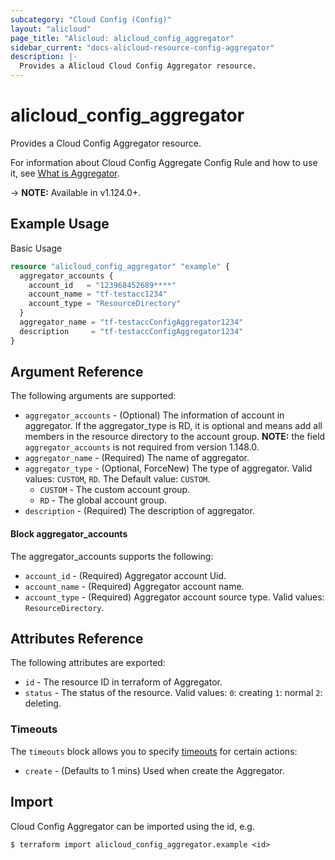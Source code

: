 ```yaml
---
subcategory: "Cloud Config (Config)"
layout: "alicloud"
page_title: "Alicloud: alicloud_config_aggregator"
sidebar_current: "docs-alicloud-resource-config-aggregator"
description: |-
  Provides a Alicloud Cloud Config Aggregator resource.
---
```


# alicloud\_config\_aggregator

Provides a Cloud Config Aggregator resource.

For information about Cloud Config Aggregate Config Rule and how to use it, see [What is Aggregator](https://www.alibabacloud.com/help/en/doc-detail/211197.html).

-> **NOTE:** Available in v1.124.0+.

## Example Usage

Basic Usage

```terraform
resource "alicloud_config_aggregator" "example" {
  aggregator_accounts {
    account_id   = "123968452689****"
    account_name = "tf-testacc1234"
    account_type = "ResourceDirectory"
  }
  aggregator_name = "tf-testaccConfigAggregator1234"
  description     = "tf-testaccConfigAggregator1234"
}

```

## Argument Reference

The following arguments are supported:

* `aggregator_accounts` - (Optional) The information of account in aggregator. If the aggregator_type is RD, it is optional and means add all members in the resource directory to the account group. **NOTE:** the field `aggregator_accounts` is not required from version 1.148.0.
* `aggregator_name` - (Required) The name of aggregator.
* `aggregator_type` - (Optional, ForceNew) The type of aggregator. Valid values: `CUSTOM`, `RD`. The Default value: `CUSTOM`.
  * `CUSTOM` - The custom account group.
  * `RD` - The global account group.
* `description` - (Required) The description of aggregator.

#### Block aggregator_accounts

The aggregator_accounts supports the following: 

* `account_id` - (Required) Aggregator account Uid.
* `account_name` - (Required) Aggregator account name.
* `account_type` - (Required) Aggregator account source type. Valid values: `ResourceDirectory`.

## Attributes Reference

The following attributes are exported:

* `id` - The resource ID in terraform of Aggregator.
* `status` - The status of the resource. Valid values: `0`: creating `1`: normal `2`: deleting.

### Timeouts

The `timeouts` block allows you to specify [timeouts](https://www.terraform.io/docs/configuration-0-11/resources.html#timeouts) for certain actions:

* `create` - (Defaults to 1 mins) Used when create the Aggregator.

## Import

Cloud Config Aggregator can be imported using the id, e.g.

```shell
$ terraform import alicloud_config_aggregator.example <id>
```
